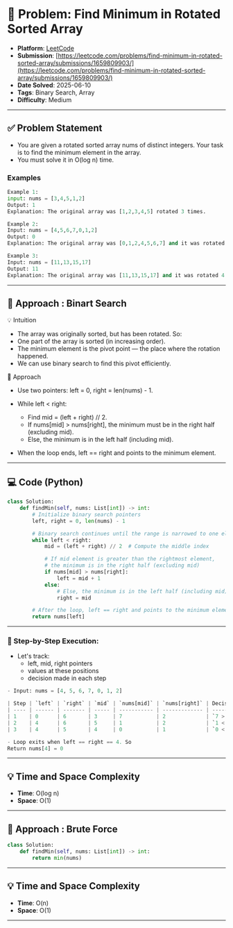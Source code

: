 # 🧲 Problem: Find Minimum in Rotated Sorted Array

- **Platform**: [LeetCode](https://leetcode.com/problems/find-minimum-in-rotated-sorted-array/description/)
- **Submission**: [https://leetcode.com/problems/find-minimum-in-rotated-sorted-array/submissions/1659809903/](https://leetcode.com/problems/find-minimum-in-rotated-sorted-array/submissions/1659809903/)
- **Date Solved**: 2025-06-10
- **Tags**: Binary Search, Array
- **Difficulty**: Medium

---

## ✅ Problem Statement
- You are given a rotated sorted array nums of distinct integers. Your task is to find the minimum element in the array.
- You must solve it in O(log n) time.

### Examples
```python
Example 1:
input: nums = [3,4,5,1,2]
Output: 1
Explanation: The original array was [1,2,3,4,5] rotated 3 times.

Example 2:
Input: nums = [4,5,6,7,0,1,2]
Output: 0
Explanation: The original array was [0,1,2,4,5,6,7] and it was rotated 4 times.

Example 3:
Input: nums = [11,13,15,17]
Output: 11
Explanation: The original array was [11,13,15,17] and it was rotated 4 times. 

```

---

## 🚀 Approach : Binart Search
💡 Intuition
- The array was originally sorted, but has been rotated. So:
- One part of the array is sorted (in increasing order).
- The minimum element is the pivot point — the place where the rotation happened.
- We can use binary search to find this pivot efficiently.

🚀 Approach
- Use two pointers: left = 0, right = len(nums) - 1.
- While left < right:
     - Find mid = (left + right) // 2.
     - If nums[mid] > nums[right], the minimum must be in the right half (excluding mid).
     - Else, the minimum is in the left half (including mid).

- When the loop ends, left == right and points to the minimum element.
---

## 💻 Code (Python)

```python
class Solution:
    def findMin(self, nums: List[int]) -> int:
        # Initialize binary search pointers
        left, right = 0, len(nums) - 1

        # Binary search continues until the range is narrowed to one element
        while left < right:
            mid = (left + right) // 2  # Compute the middle index

            # If mid element is greater than the rightmost element,
            # the minimum is in the right half (excluding mid)
            if nums[mid] > nums[right]:
                left = mid + 1
            else:
                # Else, the minimum is in the left half (including mid)
                right = mid

        # After the loop, left == right and points to the minimum element
        return nums[left]
```

---
### 🧮 Step-by-Step Execution:
- Let's track:
    - left, mid, right pointers
    - values at these positions
    - decision made in each step

```python
- Input: nums = [4, 5, 6, 7, 0, 1, 2]

| Step | `left` | `right` | `mid` | `nums[mid]` | `nums[right]` | Decision                                             |
| ---- | ------ | ------- | ----- | ----------- | ------------- | ---------------------------------------------------- |
| 1    | 0      | 6       | 3     | 7           | 2             | `7 > 2` → `min` in right half → `left = mid + 1 = 4` |
| 2    | 4      | 6       | 5     | 1           | 2             | `1 < 2` → `min` in left half → `right = mid = 5`     |
| 3    | 4      | 5       | 4     | 0           | 1             | `0 < 1` → `min` in left half → `right = mid = 4`     |

- Loop exits when left == right == 4. So
Return nums[4] = 0

```
---


## 💡 Time and Space Complexity
- **Time**: O(log n)
- **Space**: O(1)

---

## 🚀 Approach : Brute Force
```python
class Solution:
    def findMin(self, nums: List[int]) -> int:
        return min(nums)
```
---
## 💡 Time and Space Complexity
- **Time**: O(n)
- **Space**: O(1)

---


